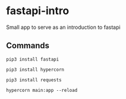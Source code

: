 # fastapi-intro
 Small app to serve as an introduction to fastapi

 ## Commands

`pip3 install fastapi`

`pip3 install hypercorn`

`pip3 install requests` 

`hypercorn main:app --reload`
